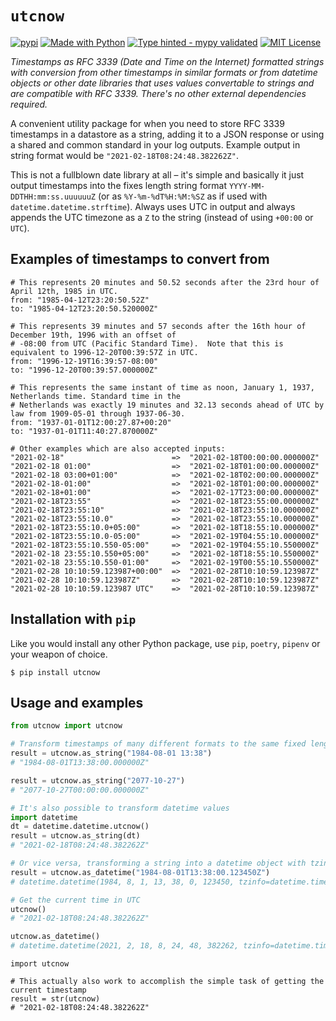 # `utcnow`
[![pypi](https://badge.fury.io/py/utcnow.svg)](https://pypi.python.org/pypi/utcnow/)
[![Made with Python](https://img.shields.io/pypi/pyversions/utcnow)](https://www.python.org/)
[![Type hinted - mypy validated](https://img.shields.io/badge/typehinted-yes-teal)](https://github.com/kalaspuff/utcnow)
[![MIT License](https://img.shields.io/github/license/kalaspuff/utcnow.svg)](https://github.com/kalaspuff/utcnow/blob/master/LICENSE)

*Timestamps as RFC 3339 (Date and Time on the Internet) formatted strings with conversion from other timestamps in similar formats or from datetime objects or other date libraries that uses values convertable to strings and are compatible with RFC 3339. There's no other external dependencies required.*

A convenient utility package for when you need to store RFC 3339 timestamps in a datastore as a string, adding it to a JSON response or using a shared and common standard in your log outputs. Example output in string format would be `"2021-02-18T08:24:48.382262Z"`.

This is not a fullblown date library at all – it's simple and basically it just output timestamps into the fixes length string format `YYYY-MM-DDTHH:mm:ss.uuuuuuZ` (or as `%Y-%m-%dT%H:%M:%SZ` as if used with `datetime.datetime.strftime`). Always uses UTC in output and always appends the UTC timezone as a `Z` to the string (instead of using `+00:00` or ` UTC`).

## Examples of timestamps to convert from
```
# This represents 20 minutes and 50.52 seconds after the 23rd hour of April 12th, 1985 in UTC.
from: "1985-04-12T23:20:50.52Z"
to: "1985-04-12T23:20:50.520000Z"

# This represents 39 minutes and 57 seconds after the 16th hour of December 19th, 1996 with an offset of
# -08:00 from UTC (Pacific Standard Time).  Note that this is equivalent to 1996-12-20T00:39:57Z in UTC.
from: "1996-12-19T16:39:57-08:00"
to: "1996-12-20T00:39:57.000000Z"

# This represents the same instant of time as noon, January 1, 1937, Netherlands time. Standard time in the
# Netherlands was exactly 19 minutes and 32.13 seconds ahead of UTC by law from 1909-05-01 through 1937-06-30.
from: "1937-01-01T12:00:27.87+00:20"
to: "1937-01-01T11:40:27.870000Z"

# Other examples which are also accepted inputs:
"2021-02-18"                        =>  "2021-02-18T00:00:00.000000Z"
"2021-02-18 01:00"                  =>  "2021-02-18T01:00:00.000000Z"
"2021-02-18 03:00+01:00"            =>  "2021-02-18T02:00:00.000000Z"
"2021-02-18-01:00"                  =>  "2021-02-18T01:00:00.000000Z"
"2021-02-18+01:00"                  =>  "2021-02-17T23:00:00.000000Z"
"2021-02-18T23:55"                  =>  "2021-02-18T23:55:00.000000Z"
"2021-02-18T23:55:10"               =>  "2021-02-18T23:55:10.000000Z"
"2021-02-18T23:55:10.0"             =>  "2021-02-18T23:55:10.000000Z"
"2021-02-18T23:55:10.0+05:00"       =>  "2021-02-18T18:55:10.000000Z"
"2021-02-18T23:55:10.0-05:00"       =>  "2021-02-19T04:55:10.000000Z"
"2021-02-18T23:55:10.550-05:00"     =>  "2021-02-19T04:55:10.550000Z"
"2021-02-18 23:55:10.550+05:00"     =>  "2021-02-18T18:55:10.550000Z"
"2021-02-18 23:55:10.550-01:00"     =>  "2021-02-19T00:55:10.550000Z"
"2021-02-28 10:10:59.123987+00:00"  =>  "2021-02-28T10:10:59.123987Z"
"2021-02-28 10:10:59.123987Z"       =>  "2021-02-28T10:10:59.123987Z"
"2021-02-28 10:10:59.123987 UTC"    =>  "2021-02-28T10:10:59.123987Z"
```

## Installation with `pip`
Like you would install any other Python package, use `pip`, `poetry`, `pipenv` or your weapon of choice.
```
$ pip install utcnow
```


## Usage and examples

```python
from utcnow import utcnow

# Transform timestamps of many different formats to the same fixed length standard
result = utcnow.as_string("1984-08-01 13:38")
# "1984-08-01T13:38:00.000000Z"

result = utcnow.as_string("2077-10-27")
# "2077-10-27T00:00:00.000000Z"

# It's also possible to transform datetime values
import datetime
dt = datetime.datetime.utcnow()
result = utcnow.as_string(dt)
# "2021-02-18T08:24:48.382262Z"

# Or vice versa, transforming a string into a datetime object with tzinfo UTC
result = utcnow.as_datetime("1984-08-01T13:38:00.123450Z")
# datetime.datetime(1984, 8, 1, 13, 38, 0, 123450, tzinfo=datetime.timezone.utc)

# Get the current time in UTC
utcnow()
# "2021-02-18T08:24:48.382262Z"

utcnow.as_datetime()
# datetime.datetime(2021, 2, 18, 8, 24, 48, 382262, tzinfo=datetime.timezone.utc)
```

```
import utcnow

# This actually also work to accomplish the simple task of getting the current timestamp
result = str(utcnow)
# "2021-02-18T08:24:48.382262Z"
```